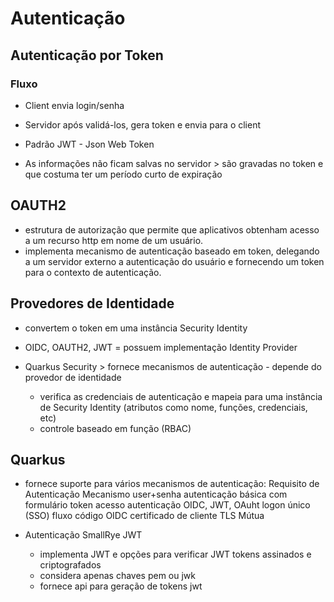 # Autenticação

## Autenticação por Token

### Fluxo

- Client envia login/senha
- Servidor após validá-los, gera token e envia para o client
- Padrão JWT - Json Web Token

- As informações não ficam salvas no servidor > são gravadas no token e que costuma ter um período curto de expiração

## OAUTH2

- estrutura de autorização que permite que aplicativos obtenham acesso a um recurso http em nome de um usuário.
- implementa mecanismo de autenticação baseado em token, delegando a um servidor externo a autenticação do usuário e fornecendo um token para o contexto de autenticação.

## Provedores de Identidade

- convertem o token em uma instância Security Identity
- OIDC, OAUTH2, JWT = possuem implementação Identity Provider

- Quarkus Security > fornece mecanismos de autenticação - depende do provedor de identidade
  - verifica as credenciais de autenticação e mapeia para uma instância de Security Identity (atributos como nome, funções, credenciais, etc)
  - controle baseado em função (RBAC)

## Quarkus

- fornece suporte para vários mecanismos de autenticação:
  Requisito de Autenticação Mecanismo
  user+senha autenticação básica com formulário
  token acesso autenticação OIDC, JWT, OAuht
  logon único (SSO) fluxo código OIDC
  certificado de cliente TLS Mútua

- Autenticação SmallRye JWT
  - implementa JWT e opções para verificar JWT tokens assinados e criptografados
  - considera apenas chaves pem ou jwk
  - fornece api para geração de tokens jwt
